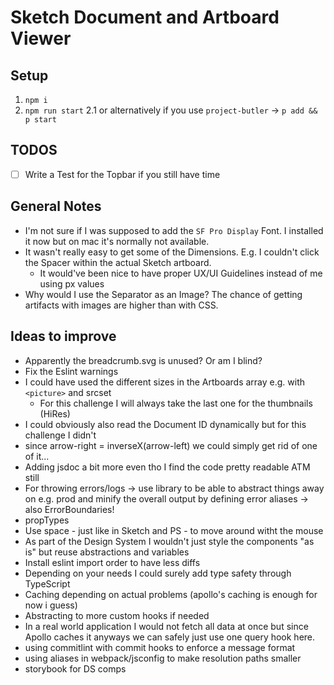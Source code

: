 # Sketch Document and Artboard Viewer

## Setup

1. `npm i`
2. `npm run start`
   2.1 or alternatively if you use `project-butler` -> `p add && p start`

## TODOS

- [ ] Write a Test for the Topbar if you still have time

## General Notes

- I'm not sure if I was supposed to add the `SF Pro Display` Font. I installed it now but on mac it's normally not available.
- It wasn't really easy to get some of the Dimensions. E.g. I couldn't click the Spacer within the actual Sketch artboard.
  - It would've been nice to have proper UX/UI Guidelines instead of me using px values
- Why would I use the Separator as an Image? The chance of getting artifacts with images are higher than with CSS.

## Ideas to improve

- Apparently the breadcrumb.svg is unused? Or am I blind?
- Fix the Eslint warnings
- I could have used the different sizes in the Artboards array e.g. with `<picture>` and srcset
  - For this challenge I will always take the last one for the thumbnails (HiRes)
- I could obviously also read the Document ID dynamically but for this challenge I didn't
- since arrow-right = inverseX(arrow-left) we could simply get rid of one of it...
- Adding jsdoc a bit more even tho I find the code pretty readable ATM still
- For throwing errors/logs -> use library to be able to abstract things away on e.g. prod and minify the overall output by defining error aliases -> also ErrorBoundaries!
- propTypes
- Use space - just like in Sketch and PS - to move around witht the mouse
- As part of the Design System I wouldn't just style the components "as is" but reuse abstractions and variables
- Install eslint import order to have less diffs
- Depending on your needs I could surely add type safety through TypeScript
- Caching depending on actual problems (apollo's caching is enough for now i guess)
- Abstracting to more custom hooks if needed
- In a real world application I would not fetch all data at once but since Apollo caches it anyways we can safely just use one query hook here.
- using commitlint with commit hooks to enforce a message format
- using aliases in webpack/jsconfig to make resolution paths smaller
- storybook for DS comps
